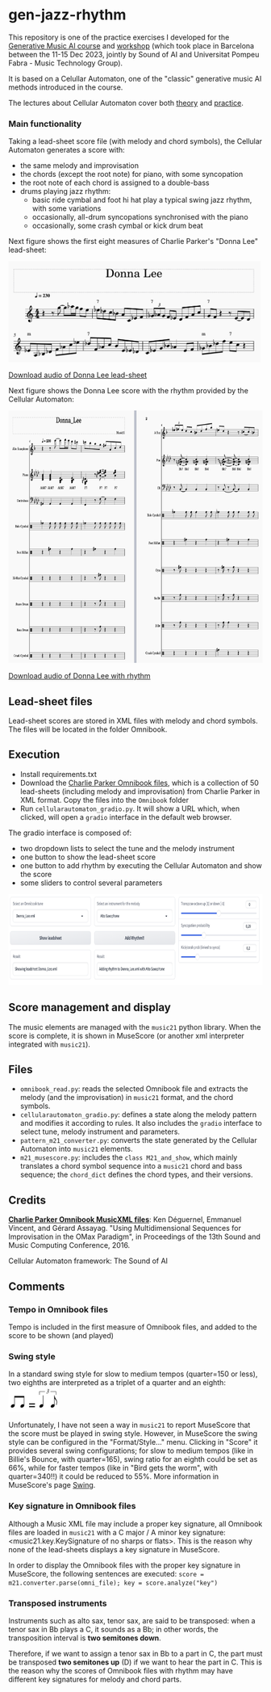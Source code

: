 # gen-jazz-rhythm
This repository is one of the practice exercises I developed for the [Generative Music AI course](https://www.youtube.com/playlist?list=PL-wATfeyAMNqAPjwGT3ikEz3gMo23pl-D) and [workshop](https://www.upf.edu/web/mtg/generative-music-ai-workshop) (which took place in Barcelona between the 11-15 Dec 2023, jointly by Sound of AI and Universitat Pompeu Fabra - Music Technology Group).

It is based on a Celullar Automaton, one of the "classic" generative music AI methods introduced in the course. 

The lectures about Cellular Automaton cover both [theory](https://www.youtube.com/watch?v=YoRPjU_Fbq0) and [practice](https://www.youtube.com/watch?v=GIoLWVPb8mc).

### Main functionality
Taking a lead-sheet score file (with melody and chord symbols), the Cellular Automaton generates a score with: 
- the same melody and improvisation
- the chords (except the root note) for piano, with some syncopation
- the root note of each chord is assigned to a double-bass
- drums playing jazz rhythm:
  - basic ride cymbal and foot hi hat play a typical swing jazz rhythm, with some variations
  - occasionally, all-drum syncopations synchronised with the piano
  - occasionally, some crash cymbal or kick drum beat

Next figure shows the first eight measures of Charlie Parker's "Donna Lee" lead-sheet:

<img src="readme_files/Donna_Lee_orig.png" alt="Donna Lee lead-sheet" width="500" height="200" />

[Download audio of Donna Lee lead-sheet](https://github.com/albertojulian/gen-jazz-rhythm/blob/main/readme_files/Donna_Lee_orig.mp3)

Next figure shows the Donna Lee score with the rhythm provided by the Cellular Automaton:

<img src="readme_files/Donna_Lee_rhythm.png" alt="Donna Lee after rhythm addition" width="800" height="500" />

[Download audio of Donna Lee with rhythm](https://github.com/albertojulian/gen-jazz-rhythm/blob/main/readme_files/Donna_Lee_rhythm.mp3)

## Lead-sheet files
Lead-sheet scores are stored in XML files with melody and chord symbols. The files will be located in the folder Omnibook.

## Execution
- Install requirements.txt
- Download the [Charlie Parker Omnibook files](https://homepages.loria.fr/evincent/omnibook/), which is a collection of 50 lead-sheets (including melody and improvisation) from Charlie Parker in XML format. Copy the files into the `Omnibook` folder
- Run `cellularautomaton_gradio.py`. It will show a URL which, when clicked, will open a `gradio` interface in the default web browser.

The gradio interface is composed of: 
- two dropdown lists to select the tune and the melody instrument
- one button to show the lead-sheet score
- one button to add rhythm by executing the Cellular Automaton and show the score
- some sliders to control several parameters

<img src="readme_files/gradio_ui.png" alt="gradio interface" width="800" height="180" />

## Score management and display
The music elements are managed with the `music21` python library. When the score is complete, it is shown in MuseScore (or another xml interpreter integrated with `music21`). 

## Files
- `omnibook_read.py`: reads the selected Omnibook file and extracts the melody (and the improvisation) in `music21` format, and the chord symbols.
- `cellularautomaton_gradio.py`: defines a state along the melody pattern and modifies it according to rules. It also includes the `gradio` interface to select tune, melody instrument and parameters.
- `pattern_m21_converter.py`: converts the state generated by the Cellular Automaton into `music21` elements.
- `m21_musescore.py`: includes the `class M21_and_show`, which mainly translates a chord symbol sequence into a `music21` chord and bass sequence; the `chord_dict` defines the chord types, and their versions.

## Credits
**[Charlie Parker Omnibook MusicXML files](https://homepages.loria.fr/evincent/omnibook/)**: Ken Déguernel, Emmanuel Vincent, and Gérard Assayag. "Using Multidimensional Sequences for Improvisation in the OMax Paradigm",
in Proceedings of the 13th Sound and Music Computing Conference, 2016.

Cellular Automaton framework: The Sound of AI

## Comments

### Tempo in Omnibook files
Tempo is included in the first measure of Omnibook files, and added to the score to be shown (and played)

### Swing style
In a standard swing style for slow to medium tempos (quarter=150 or less), two eighths are interpreted as a triplet of a quarter and an eighth: 
<img src="readme_files/standard_swing.png" alt="Standard jazz swing" width="100" height="50" />

Unfortunately, I have not seen a way in `music21` to report MuseScore that the score must be played in swing style. However, in MuseScore the swing style can be configured in the "Format/Style..." menu. Clicking in "Score" it provides several swing configurations; for slow to medium tempos (like in Billie's Bounce, with quarter=165), swing ratio for an eighth could be set as 66%, while for faster tempos (like in "Bird gets the worm", with quarter=340!!) it could be reduced to 55%. More information in MuseScore's page [Swing](https://musescore.org/en/handbook/3/swing).

### Key signature in Omnibook files
Although a Music XML file may include a proper key signature, all Omnibook files are loaded in `music21` with a C major / A minor key signature: <music21.key.KeySignature of no sharps or flats>. This is the reason why none of the lead-sheets displays a key signature in MuseScore.

In order to display the Omnibook files with the proper key signature in MuseScore, the following sentences are executed:
`score = m21.converter.parse(omni_file); key = score.analyze("key")`

### Transposed instruments
Instruments such as alto sax, tenor sax, are said to be transposed: when a tenor sax in Bb plays a C, it sounds as a Bb; in other words, the transposition interval is **two semitones down**. 

Therefore, if we want to assign a tenor sax in Bb to a part in C, the part must be transposed **two semitones up** (D) if we want to hear the part in C. This is the reason why the scores of Omnibook files with rhythm may have different key signatures for melody and chord parts.